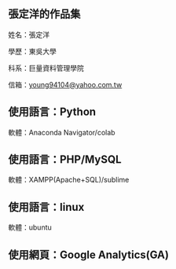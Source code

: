 張定洋的作品集
------------------------------------------------------
姓名：張定洋

學歷：東吳大學

科系：巨量資料管理學院

信箱：young94104@yahoo.com.tw

使用語言：Python
--------------------------------------------

軟體：Anaconda Navigator/colab

使用語言：PHP/MySQL
--------------------------------------------

軟體：XAMPP(Apache+SQL)/sublime

使用語言：linux
-------------------------------------------

軟體：ubuntu

使用網頁：Google Analytics(GA)
-------------------------------------------
